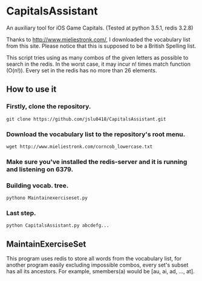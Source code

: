 # CapitalsAssistant
An auxiliary tool for iOS Game Capitals. (Tested at python 3.5.1, redis 3.2.8)


Thanks to http://www.mieliestronk.com/, I downloaded the vocabulary list from this site. Please notice that this is supposed to be a British Spelling list.


This script tries using as many combos of the given letters as possible to search in the redis. In the worst case, it may incur n! times match function (O(n!)). Every set in the redis has no more than 26 elements.

## How to use it
### Firstly, clone the repository.
    git clone https://github.com/jslu0418/CapitalsAssistant.git

### Download the vocabulary list to the repository's root menu.
    wget http://www.mieliestronk.com/corncob_lowercase.txt


### Make sure you've installed the redis-server and it is running and listening on 6379.

### Building vocab. tree.
    pythono Maintainexerciseset.py

### Last step.
    python CapitalsAssistant.py abcdefg...


## MaintainExerciseSet
This program uses redis to store all words from the vocabulary list, for another program easily excluding impossible combos, every set's subset has all its ancestors. For example, smembers(a) would be [au, ai, ad, ..., at].
